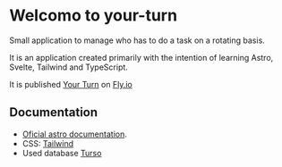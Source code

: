 # Welcomo to your-turn

Small application to manage who has to do a task on a rotating basis.

It is an application created primarily with the intention of learning Astro, Svelte, Tailwind and TypeScript.

It is published [Your Turn](https://your-turn.fly.dev/) on [Fly.io](https://fly.io/)

## Documentation

- [Oficial astro documentation](https://docs.astro.build).
- CSS: [Tailwind](https://tailwindcss.com/)
- Used database [Turso](https://turso.tech/)

